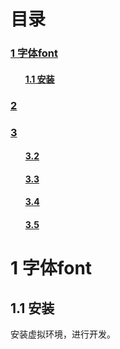# 目录

<h3><a href="#title1">1 字体font </a> </h3>
	<h4><ul><a href="#title1.1">1.1 安装</a> </h4>
<h3><a href="#title2">2 </a> </h3>
<h3><a href="#title3">3 </a> </h3>
		<h4><ul><a href="#title3.1"></a> </h4>
		<h4><ul><a href="#title3.2">3.2 </a> </h4>
		<h4><ul><a href="#title3.3">3.3 </a> </h4>
		<h4><ul><a href="#title3.4">3.4 </a> </h4>
		<h4><ul><a href="#title3.5">3.5 </a> </h4>
<div style="page-break-after:always"></div>

  <h1 id="title1">1 字体font</h1>  
 


<h2 id="title1.1">1.1 安装</h1>  

  安装虚拟环境，进行开发。

  
<!--stackedit_data:
eyJoaXN0b3J5IjpbNzg2NTQ5OTU1XX0=
-->